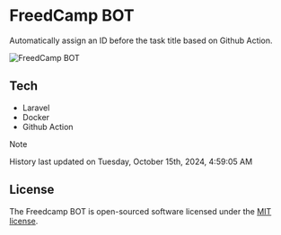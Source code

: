 # FreedCamp BOT

Automatically assign an ID before the task title based on Github Action.

![FreedCamp BOT](https://repository-images.githubusercontent.com/737932867/7d34798b-2680-471c-b089-a78a718d3d6a)

## Tech

- Laravel
- Docker
- Github Action

> [!NOTE]  
> History last updated on Tuesday, October 15th, 2024, 4:59:05 AM

## License

The Freedcamp BOT is open-sourced software licensed under the [MIT license](https://opensource.org/licenses/MIT).
